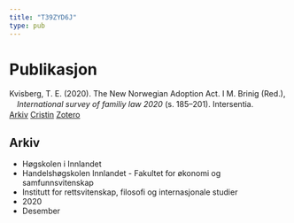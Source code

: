 ```yaml
---
title: "T39ZYD6J"
type: pub
---
```

<h1>Publikasjon</h1>
<article id="csl-bib-container-T39ZYD6J" class="csl-bib-container">
  <div class="csl-bib-body" style="line-height: 1.35; padding-left: 1em; text-indent:-1em;">
  <div class="csl-entry">Kvisberg, T. E. (2020). The New Norwegian Adoption Act. I M. Brinig (Red.), <i>International survey of familiy law 2020</i> (s. 185&#x2013;201). Intersentia.</div>
</div>
  <div class="csl-bib-buttons">
    <a href="#taxonomy-article-T39ZYD6J" class="csl-bib-button">Arkiv</a>
    <a href="https://app.cristin.no/results/show.jsf?id=1862668" alt="Cristin URL" class="csl-bib-button">Cristin</a>
    <a href="http://zotero.org/groups/5402882/items/T39ZYD6J" alt="Zotero URL" class="csl-bib-button">Zotero</a>
  </div>
  <div id="csl-bib-meta-container-T39ZYD6J"></div>
</article>
<div id="csl-bib-meta-T39ZYD6J" class="csl-bib-meta">
  <article id="taxonomy-article-T39ZYD6J" class="taxonomy-article">
    <h1>Arkiv</h1>
    <ul>
      <li>Høgskolen i Innlandet</li>
      <li>Handelshøgskolen Innlandet - Fakultet for økonomi og samfunnsvitenskap</li>
      <li>Institutt for rettsvitenskap, filosofi og internasjonale studier</li>
      <li>2020</li>
      <li>Desember</li>
    </ul>
  </article>
</div>
